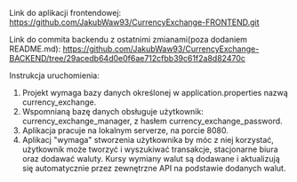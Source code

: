 Link do aplikacji frontendowej:
https://github.com/JakubWaw93/CurrencyExchange-FRONTEND.git

Link do commita backendu z ostatnimi zmianami(poza dodaniem README.md):
https://github.com/JakubWaw93/CurrencyExchange-BACKEND/tree/29acedb64d0e0f6ae712cfbb39c61f2a8d82470c

Instrukcja uruchomienia:
1. Projekt wymaga bazy danych określonej w application.properties nazwą currency_exchange.
2. Wspomnianą bazę danych obsługuje użytkownik: currency_exchange_manager, z hasłem currency_exchange_password.
3. Aplikacja pracuje na lokalnym serverze, na porcie 8080.
4. Aplikacj "wymaga" stworzenia użytkownika by móc z niej korzystać, użytkownik może tworzyć i wyszukiwać transakcje, stacjonarne biura oraz dodawać waluty. Kursy wymiany walut są dodawane i aktualizują się automatycznie przez zewnętrzne API na podstawie dodanych walut. 

